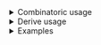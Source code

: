 <details>
<summary style="display: list-item;">Combinatoric usage</summary>

```no_run
# use std::ffi::OsString;
# use bpaf::*;
#[derive(Debug, Clone)]
# #[allow(dead_code)]
pub struct Options {
    turbo: bool,
    rest: Vec<OsString>,
}

pub fn options() -> OptionParser<Options> {
    let turbo = short('t')
        .long("turbo")
        .help("Engage the turbo mode")
        .switch();
    let rest = any::<OsString, _, _>("REST", |x| (x != "--help").then_some(x))
        .help("app will pass anything unused to a child process")
        .many();
    construct!(Options { turbo, rest }).to_options()
}
```

</details>
<details>
<summary style="display: list-item;">Derive usage</summary>

```no_run
# use std::ffi::OsString;
# use bpaf::*;
#[derive(Debug, Clone, Bpaf)]
# #[allow(dead_code)]
#[bpaf(options)]
pub struct Options {
    #[bpaf(short, long)]
    /// Engage the turbo mode
    turbo: bool,
    #[bpaf(any("REST", not_help), many)]
    /// app will pass anything unused to a child process
    rest: Vec<OsString>,
}

fn not_help(s: OsString) -> Option<OsString> {
    if s == "--help" {
        None
    } else {
        Some(s)
    }
}
```

</details>
<details>
<summary style="display: list-item;">Examples</summary>


Capture `--turbo` flag for internal use and return everything else as is so it can be passed
to some other program. Anything except for `--turbo` here and in following examples is
consumed by `any`
```console
% app --turbo git commit -m "hello world"
Options { turbo: true, rest: ["git", "commit", "-m", "hello world"] }
```

Or just capture and return everything
```console
% app git commit -m "hello world"
Options { turbo: false, rest: ["git", "commit", "-m", "hello world"] }
```

Doesn't have to be in order either
```console
% app git commit -m="hello world" --turbo
Options { turbo: true, rest: ["git", "commit", "-m=hello world"] }
```

You can keep `--help` working, but you need to add extra `guard` for that
```console
% app --turbo --help
Usage: [-t] [<REST>]...

Available positional items:
    <REST>  app will pass anything unused to a child process

Available options:
    -t, --turbo  Engage the turbo mode
    -h, --help   Prints help information
```

</details>
